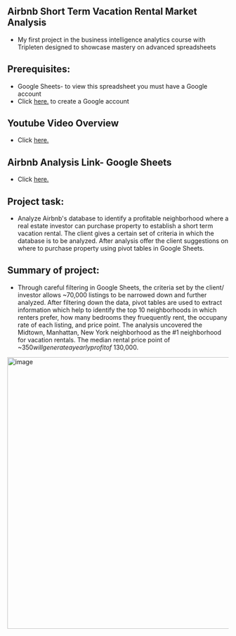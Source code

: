 ## Airbnb Short Term Vacation Rental Market Analysis
* My first project in the business intelligence analytics course with Tripleten designed to showcase mastery on advanced spreadsheets 

## Prerequisites:
* Google Sheets- to view this spreadsheet you must have a Google account
* Click <a href='https://www.google.com/sheets/about/' target=_blank><u>here</u>.</a> to create a Google account
## Youtube Video Overview
* Click <a href='https://youtu.be/x1HB91wnnTs' target=_blank><u>here</u>.</a> 
## Airbnb Analysis Link- Google Sheets
* Click <a href='https://docs.google.com/spreadsheets/d/13q-g6C-cLXm7jqWKQLng_Aly4x2KxMF_ygE3hJC-9go/edit#gid=769409647' target=_blank><u>here</u>.</a>

## Project task: 
* Analyze Airbnb's database to identify a profitable neighborhood where a real estate investor can purchase property to establish a short term vacation rental. The client gives a certain set of criteria in which the database is to be analyzed. After analysis offer the client suggestions on where to purchase property using pivot tables in Google Sheets.

## Summary of project: 
* Through careful filtering in Google Sheets, the criteria set by the client/ investor allows ~70,000 listings to be narrowed down and further analyzed. After filtering down the data, pivot tables are used to extract information which help to identify the top 10 neighborhoods in which renters prefer, how many bedrooms they fruequently rent, the occupany rate of each listing, and price point. The analysis uncovered the Midtown, Manhattan, New York neighborhood as the #1 neighborhood for vacation rentals. The median rental price point of ~$350 will generate a yearly profit of ~$130,000. 

<img width="617" alt="image" src="https://github.com/jasminerc23/Data_Projects_Tripleten/assets/165707643/a0f7eda6-114a-46a7-be61-a06cbb5ca658">


